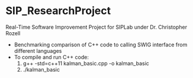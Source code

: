 # SIP_ResearchProject
Real-Time Software Improvement Project for SIPLab under Dr. Christopher Rozell
- Benchmarking comparison of C++ code to calling SWIG interface from different languages
- To compile and run C++ code:
  1. g++ -std=c++11 kalman_basic.cpp -o kalman_basic
  2. ./kalman_basic
